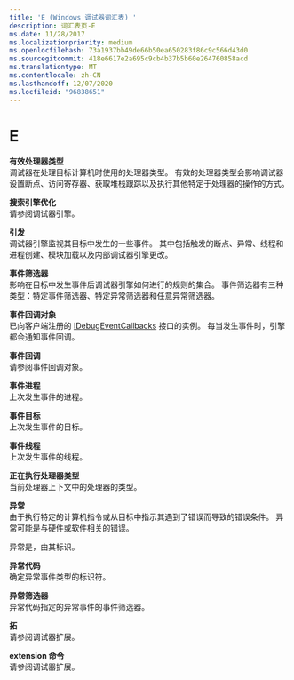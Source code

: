 ```yaml
---
title: 'E (Windows 调试器词汇表) '
description: 词汇表页-E
ms.date: 11/28/2017
ms.localizationpriority: medium
ms.openlocfilehash: 73a1937bb49de66b50ea650283f86c9c566d43d0
ms.sourcegitcommit: 418e6617e2a695c9cb4b37b5b60e264760858acd
ms.translationtype: MT
ms.contentlocale: zh-CN
ms.lasthandoff: 12/07/2020
ms.locfileid: "96838651"
---
```

# <a name="e"></a>E


<span id="effective_processor_type"></span><span id="EFFECTIVE_PROCESSOR_TYPE"></span>**有效处理器类型**  
调试器在处理目标计算机时使用的处理器类型。 有效的处理器类型会影响调试器设置断点、访问寄存器、获取堆栈跟踪以及执行其他特定于处理器的操作的方式。

<span id="engine"></span><span id="ENGINE"></span>**搜索引擎优化**  
请参阅调试器引擎。

<span id="event"></span><span id="EVENT"></span>**引发**  
调试器引擎监视其目标中发生的一些事件。 其中包括触发的断点、异常、线程和进程创建、模块加载以及内部调试器引擎更改。

<span id="event_filter"></span><span id="EVENT_FILTER"></span>**事件筛选器**  
影响在目标中发生事件后调试器引擎如何进行的规则的集合。 事件筛选器有三种类型：特定事件筛选器、特定异常筛选器和任意异常筛选器。

<span id="event_callback_objects"></span><span id="EVENT_CALLBACK_OBJECTS"></span>**事件回调对象**  
已向客户端注册的 [IDebugEventCallbacks](/windows-hardware/drivers/ddi/dbgeng/nn-dbgeng-idebugeventcallbacks) 接口的实例。 每当发生事件时，引擎都会通知事件回调。

<span id="event_callbacks"></span><span id="EVENT_CALLBACKS"></span>**事件回调**  
请参阅事件回调对象。

<span id="event_process"></span><span id="EVENT_PROCESS"></span>**事件进程**  
上次发生事件的进程。

<span id="event_target"></span><span id="EVENT_TARGET"></span>**事件目标**  
上次发生事件的目标。

<span id="event_thread"></span><span id="EVENT_THREAD"></span>**事件线程**  
上次发生事件的线程。

<span id="executing_processor_type"></span><span id="EXECUTING_PROCESSOR_TYPE"></span>**正在执行处理器类型**  
当前处理器上下文中的处理器的类型。

<span id="exception"></span><span id="EXCEPTION"></span>**异常**  
由于执行特定的计算机指令或从目标中指示其遇到了错误而导致的错误条件。 异常可能是与硬件或软件相关的错误。

异常是，由其标识。

<span id="exception_code"></span><span id="EXCEPTION_CODE"></span>**异常代码**  
确定异常事件类型的标识符。

<span id="exception_filter"></span><span id="EXCEPTION_FILTER"></span>**异常筛选器**  
异常代码指定的异常事件的事件筛选器。

<span id="extension"></span><span id="EXTENSION"></span>**拓**  
请参阅调试器扩展。

<span id="extension_command"></span><span id="EXTENSION_COMMAND"></span>**extension 命令**  
请参阅调试器扩展。

 

